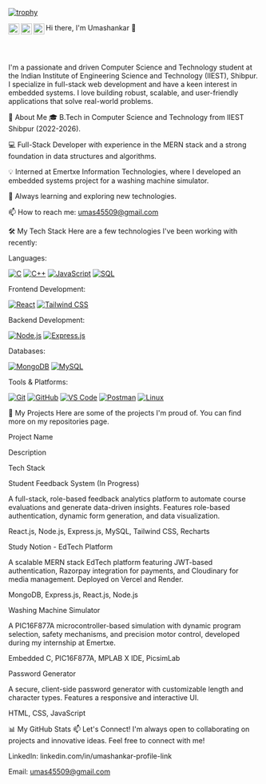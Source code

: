 
[![trophy](https://github-profile-trophy.vercel.app/?username=ryo-ma)](https://github.com/ryo-ma/github-profile-trophy)

Hi there, I'm Umashankar 👋
<a href="https://www.google.com/search?q=https://www.linkedin.com/in/umashankar-profile-link/">
<img align="left" alt="Umashankar's LinkedIn" width="22px" src="https://www.google.com/search?q=https://cdn.jsdelivr.net/npm/simple-icons%40v3/icons/linkedin.svg" />
</a>
<a href="https://github.com/your-github-username">
<img align="left" alt="Umashankar's Github" width="22px" src="https://www.google.com/search?q=https://cdn.jsdelivr.net/npm/simple-icons%40v3/icons/github.svg" />
</a>
<a href="https://www.google.com/search?q=https://leetcode.com/your-leetcode-username/">
<img align="left" alt="Umashankar's Leetcode" width="22px" src="https://www.google.com/search?q=https://cdn.jsdelivr.net/npm/simple-icons%40v3/icons/leetcode.svg" />
</a>

<br />
<br />

I'm a passionate and driven Computer Science and Technology student at the Indian Institute of Engineering Science and Technology (IIEST), Shibpur. I specialize in full-stack web development and have a keen interest in embedded systems. I love building robust, scalable, and user-friendly applications that solve real-world problems.

🚀 About Me
🎓 B.Tech in Computer Science and Technology from IIEST Shibpur (2022-2026).

💻 Full-Stack Developer with experience in the MERN stack and a strong foundation in data structures and algorithms.

💡 Interned at Emertxe Information Technologies, where I developed an embedded systems project for a washing machine simulator.

🌱 Always learning and exploring new technologies.

📫 How to reach me: umas45509@gmail.com

🛠️ My Tech Stack
Here are a few technologies I've been working with recently:

Languages:

<p>
<a href="#"><img alt="C" src="https://www.google.com/search?q=https://img.shields.io/badge/C-%2523A8B9CC.svg%3Fstyle%3Dfor-the-badge%26logo%3Dc%26logoColor%3Dwhite"></a>
<a href="#"><img alt="C++" src="https://www.google.com/search?q=https://img.shields.io/badge/C%2B%2B-%252300599C.svg%3Fstyle%3Dfor-the-badge%26logo%3Dc%252B%252B%26logoColor%3Dwhite"></a>
<a href="#"><img alt="JavaScript" src="https://www.google.com/search?q=https://img.shields.io/badge/JavaScript-F7DF1E%3Fstyle%3Dfor-the-badge%26logo%3Djavascript%26logoColor%3Dblack"></a>
<a href="#"><img alt="SQL" src="https://www.google.com/search?q=https://img.shields.io/badge/SQL-%25234479A1.svg%3Fstyle%3Dfor-the-badge%26logo%3Dsql%26logoColor%3Dwhite"></a>
</p>

Frontend Development:

<p>
<a href="#"><img alt="React" src="https://www.google.com/search?q=https://img.shields.io/badge/React-20232A%3Fstyle%3Dfor-the-badge%26logo%3Dreact%26logoColor%3D61DAFB"></a>
<a href="#"><img alt="Tailwind CSS" src="https://www.google.com/search?q=https://img.shields.io/badge/Tailwind_CSS-38B2AC%3Fstyle%3Dfor-the-badge%26logo%3Dtailwind-css%26logoColor%3Dwhite"></a>
</p>

Backend Development:

<p>
<a href="#"><img alt="Node.js" src="https://www.google.com/search?q=https://img.shields.io/badge/Node.js-339933%3Fstyle%3Dfor-the-badge%26logo%3Dnodedotjs%26logoColor%3Dwhite"></a>
<a href="#"><img alt="Express.js" src="https://www.google.com/search?q=https://img.shields.io/badge/Express.js-000000%3Fstyle%3Dfor-the-badge%26logo%3Dexpress%26logoColor%3Dwhite"></a>
</p>

Databases:

<p>
<a href="#"><img alt="MongoDB" src="https://www.google.com/search?q=https://img.shields.io/badge/MongoDB-47A248%3Fstyle%3Dfor-the-badge%26logo%3Dmongodb%26logoColor%3Dwhite"></a>
<a href="#"><img alt="MySQL" src="https://img.shields.io/badge/MySQL-4479A1?style=for-the-badge&logo=mysql&logoColor=white"></a>
</p>

Tools & Platforms:

<p>
<a href="#"><img alt="Git" src="https://www.google.com/search?q=https://img.shields.io/badge/Git-F05032%3Fstyle%3Dfor-the-badge%26logo%3Dgit%26logoColor%3Dwhite"></a>
<a href="#"><img alt="GitHub" src="https://www.google.com/search?q=https://img.shields.io/badge/GitHub-181717%3Fstyle%3Dfor-the-badge%26logo%3Dgithub%26logoColor%3Dwhite"></a>
<a href="#"><img alt="VS Code" src="https://www.google.com/search?q=https://img.shields.io/badge/VS_Code-007ACC%3Fstyle%3Dfor-the-badge%26logo%3Dvisual-studio-code%26logoColor%3Dwhite"></a>
<a href="#"><img alt="Postman" src="https://www.google.com/search?q=https://img.shields.io/badge/Postman-FF6C37%3Fstyle%3Dfor-the-badge%26logo%3Dpostman%26logoColor%3Dwhite"></a>
<a href="#"><img alt="Linux" src="https://img.shields.io/badge/Linux-FCC624?style=for-the-badge&logo=linux&logoColor=black"></a>
</p>

📂 My Projects
Here are some of the projects I'm proud of. You can find more on my repositories page.

Project Name

Description

Tech Stack

Student Feedback System (In Progress)

A full-stack, role-based feedback analytics platform to automate course evaluations and generate data-driven insights. Features role-based authentication, dynamic form generation, and data visualization.

React.js, Node.js, Express.js, MySQL, Tailwind CSS, Recharts

Study Notion - EdTech Platform

A scalable MERN stack EdTech platform featuring JWT-based authentication, Razorpay integration for payments, and Cloudinary for media management. Deployed on Vercel and Render.

MongoDB, Express.js, React.js, Node.js

Washing Machine Simulator

A PIC16F877A microcontroller-based simulation with dynamic program selection, safety mechanisms, and precision motor control, developed during my internship at Emertxe.

Embedded C, PIC16F877A, MPLAB X IDE, PicsimLab

Password Generator

A secure, client-side password generator with customizable length and character types. Features a responsive and interactive UI.

HTML, CSS, JavaScript

📊 My GitHub Stats
📫 Let's Connect!
I'm always open to collaborating on projects and innovative ideas. Feel free to connect with me!

LinkedIn: linkedin.com/in/umashankar-profile-link

Email: umas45509@gmail.com





